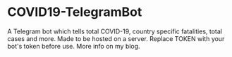 # COVID19-TelegramBot
A Telegram bot which tells total COVID-19, country specific fatalities, total cases and more. Made to be hosted on a server. Replace TOKEN with your bot's token before use.
More info on my blog.
